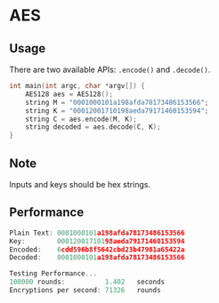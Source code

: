 # AES

## Usage

There are two available APIs: `.encode()` and `.decode()`.

~~~c++
int main(int argc, char *argv[]) {
    AES128 aes = AES128();
    string M = "0001000101a198afda78173486153566";
    string K = "00012001710198aeda79171460153594";
    string C = aes.encode(M, K);
    string decoded = aes.decode(C, K);
}
~~~



## Note

Inputs and keys should be hex strings.


## Performance
~~~c++
Plain Text:	0001000101a198afda78173486153566
Key:		00012001710198aeda79171460153594
Encoded:	6cdd596b8f5642cbd23b47981a65422a
Decoded:	0001000101a198afda78173486153566

Testing Performance...
100000 rounds:          1.402	seconds
Encryptions per second: 71326	rounds
~~~

